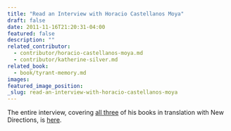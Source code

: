 ```yaml
---
title: "Read an Interview with Horacio Castellanos Moya"
draft: false
date: 2011-11-16T21:20:31-04:00
featured: false
description: ""
related_contributor:
  - contributor/horacio-castellanos-moya.md
  - contributor/katherine-silver.md
related_book:
  - book/tyrant-memory.md
images:
featured_image_position: 
_slug: read-an-interview-with-horacio-castellanos-moya
---
```


The entire interview, covering [all three](http://ndbooks.com/author/horacio-castellanos-moya) of his books in translation with New Directions, is [here](http://latineos.com/en/articles/literature/item/114-horacio-castellanos-moya.html). 

